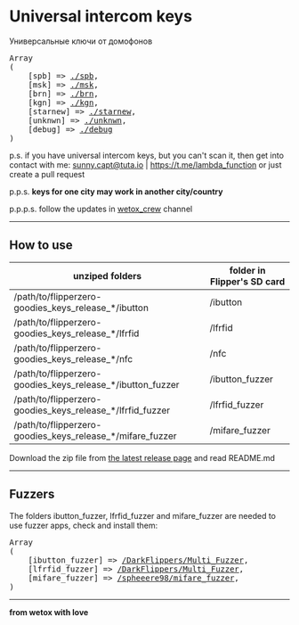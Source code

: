 # Universal intercom keys

Универсальные ключи от домофонов

<pre>
Array
(
    [spb] => <a href="./spb">./spb</a>,
    [msk] => <a href="./msk">./msk</a>,
    [brn] => <a href="./brn">./brn</a>,
    [kgn] => <a href="./kgn">./kgn</a>,
    [starnew] => <a href="./starnew">./starnew</a>,
    [unknwn] => <a href="./unknwn">./unknwn</a>,
    [debug] => <a href="./debug">./debug</a>
)
</pre>

p.s. if you have universal intercom keys, but you can't scan it, then get into contact with me: sunny.capt@tuta.io | https://t.me/lambda_function or just create a pull request

p.p.s. **keys for one city may work in another city/country**

p.p.p.s. follow the updates in [wetox_crew](https://t.me/wetox_crew) channel

---

## How to use

| unziped folders | folder in Flipper's SD card |
|----------|----------|
| /path/to/flipperzero-goodies_keys_release_*/ibutton    | /ibutton  |
| /path/to/flipperzero-goodies_keys_release_*/lfrfid    | /lfrfid   |
| /path/to/flipperzero-goodies_keys_release_*/nfc    | /nfc  |
| /path/to/flipperzero-goodies_keys_release_*/ibutton_fuzzer    | /ibutton_fuzzer  |
| /path/to/flipperzero-goodies_keys_release_*/lfrfid_fuzzer    | /lfrfid_fuzzer  |
| /path/to/flipperzero-goodies_keys_release_*/mifare_fuzzer    | /mifare_fuzzer  |
                                                                             
Download the zip file from [the latest release page](https://github.com/wetox-team/flipperzero-goodies/releases/latest) and read README.md

---

## Fuzzers

The folders ibutton_fuzzer, lfrfid_fuzzer and mifare_fuzzer are needed to use fuzzer apps, check and install them:

<pre>
Array
(
    [ibutton_fuzzer] => <a target="_blank" href="https://github.com/DarkFlippers/Multi_Fuzzer">/DarkFlippers/Multi_Fuzzer</a>,
    [lfrfid_fuzzer] => <a target="_blank" href="https://github.com/DarkFlippers/Multi_Fuzzer">/DarkFlippers/Multi_Fuzzer</a>,
    [mifare_fuzzer] => <a target="_blank" href="https://github.com/spheeere98/mifare_fuzzer">/spheeere98/mifare_fuzzer</a>,
)
</pre>

---

__from wetox with love__
